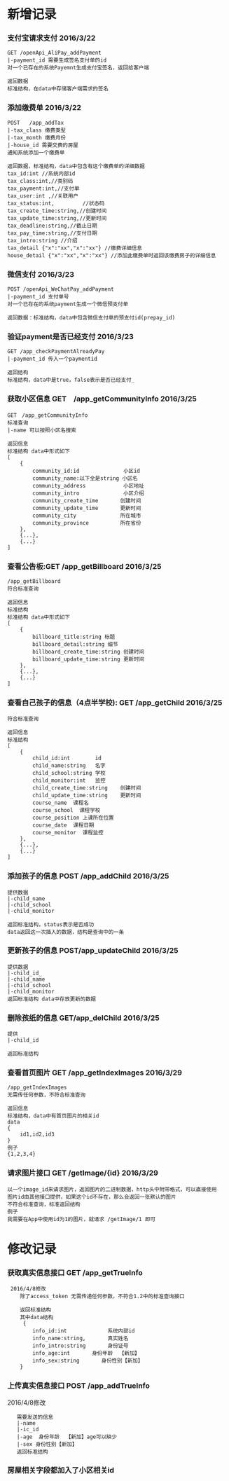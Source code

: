 # 新增记录
### 支付宝请求支付 2016/3/22

    GET /openApi_AliPay_addPayment
    |-payment_id 需要生成签名支付单的id
    对一个已存在的系统Payemnt生成支付宝签名，返回给客户端
    
    返回数据
    标准结构，在data中存储客户端需求的签名
    
### 添加缴费单 2016/3/22
    POST   /app_addTax
    |-tax_class 缴费类型
    |-tax_month 缴费月份
    |-house_id 需要交费的房屋
    通知系统添加一个缴费单
    
    返回数据，标准结构，data中包含有这个缴费单的详细数据
    tax_id:int //系统内部id
    tax_class:int,//类别码
    tax_payment:int,//支付单
    tax_user:int ,//关联用户
    tax_status:int,         //状态码
    tax_create_time:string,//创建时间
    tax_update_time:string,//更新时间
    tax_deadline:string,//截止日期
    tax_pay_time:string,//支付日期
    tax_intro:string //介绍
    tax_detail {"x":"xx","x":"xx"} //缴费详细信息
    house_detail {"x":"xx","x":"xx"} //添加此缴费单时返回该缴费房子的详细信息
    
### 微信支付 2016/3/23
    POST /openApi_WeChatPay_addPayment
    |-payment_id 支付单号
    对一个已存在的系统payment生成一个微信预支付单
    
    返回数据：标准结构，data中包含微信支付单的预支付id(prepay_id)
    
### 验证payment是否已经支付 2016/3/23
    GET /app_checkPaymentAlreadyPay
    |-payment_id 传入一个paymentid
    
    返回结构
    标准结构，data中是true，false表示是否已经支付_
    
   
    
    




### 获取小区信息 GET　/app_getCommunityInfo 2016/3/25
    GET　/app_getCommunityInfo
    标准查询
    |-name 可以按照小区名搜索
    
    返回信息
    标准结构 data中形式如下
    [
        {
            community_id:id              小区id
            community_name:以下全是string 小区名
            community_address            小区地址
            community_intro              小区介绍
            community_create_time       创建时间
            community_update_time       更新时间
            community_city              所在城市
            community_province          所在省份
        },
        {...},
        {...}
    ]
### 查看公告板:GET /app_getBillboard 2016/3/25
    /app_getBillboard
    符合标准查询
    
    返回信息
    标准结构
    标准结构 data中形式如下
    [
        {
            billboard_title:string 标题
            billboard_detail:string 细节
            billboard_create_time:string 创建时间
            billboard_update_time:string 更新时间
        },
        {...},
        {...}
    ]
### 查看自己孩子的信息（4点半学校): GET /app_getChild 2016/3/25
    符合标准查询
    
    返回信息
    标准结构
    [
        {
            child_id:int        id
            child_name:string   名字
            child_school:string 学校
            child_monitor:int   监控
            child_create_time:string    创建时间
            child_update_time:string    更新时间
            course_name  课程名
            course_school  课程学校
            course_position 上课所在位置
            course_date  课程日期
            course_monitor  课程监控
        },
        {...},
        {...}
    ]
### 添加孩子的信息 POST /app_addChild 2016/3/25
    提供数据
    |-child_name   
    |-child_school
    |-child_monitor
    
    返回标准结构，status表示是否成功
    data返回这一次插入的数据，结构是查询中的一条
 
### 更新孩子的信息   POST/app_updateChild 2016/3/25
    提供数据
    |-child_id_
    |-child_name  
    |-child_school
    |-child_monitor
    返回标准结构 data中存放更新的数据
    
### 删除孩纸的信息   GET/app_delChild 2016/3/25
    提供
    |-child_id
    
    返回标准结构
    
### 查看首页图片 GET /app_getIndexImages   2016/3/29
    /app_getIndexImages
    无需传任何参数，不符合标准查询
    
    返回信息
    标准结构，data中有首页图片的相关id
    data
    {
        id1,id2,id3
    }
    例子
    {1,2,3,4}
    
### 请求图片接口 GET /getImage/{id}    2016/3/29
    以一个image_id来请求图片，返回图片的二进制数据，http头中附带格式，可以直接使用
    图片id由其他接口提供，如果这个id不存在，那么会返回一张默认的图片
    不符合标准查询，标准返回结构
    例子
    我需要在App中使用id为1的图片，就请求 /getImage/1 即可
    
    
    
    
    
    
    
# 修改记录
    
### 获取真实信息接口 GET  /app_getTrueInfo
     2016/4/8修改
        除了access_token 无需传递任何参数，不符合1.2中的标准查询接口
        
        返回标准结构
        其中data结构
         {
            info_id:int             系统内部id
            info_name:string,       真实姓名
            info_intro:string       身份证号
            info_age:int       身份年龄  【新加】
            info_sex:string       身份性别【新加】
        }
        
### 上传真实信息接口 POST  /app_addTrueInfo
   2016/4/8修改
      
       需要发送的信息
       |-name
       |-ic_id
       |-age  身份年龄  【新加】age可以缺少
       |-sex 身份性别【新加】
       返回标准结构
    
### 房屋相关字段都加入了小区相关id
    

    
